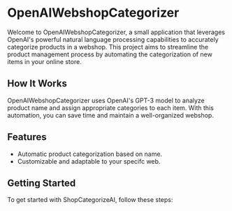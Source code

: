 # OpenAIWebshopCategorizer

Welcome to OpenAIWebshopCategorizer, a small application that leverages OpenAI's powerful natural language processing capabilities to accurately categorize products in a webshop. This project aims to streamline the product management process by automating the categorization of new items in your online store.

## How It Works

OpenAIWebshopCategorizer uses OpenAI's GPT-3 model to analyze product name and assign appropriate categories to each item. With this automation, you can save time and maintain a well-organized webshop.

## Features

- Automatic product categorization based on name.
- Customizable and adaptable to your specifc web.

## Getting Started

To get started with ShopCategorizeAI, follow these steps:
